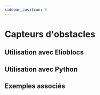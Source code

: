```yaml
---
sidebar_position: 5
---
```


# Capteurs d'obstacles

## Utilisation avec Elioblocs

## Utilisation avec Python

## Exemples associés
